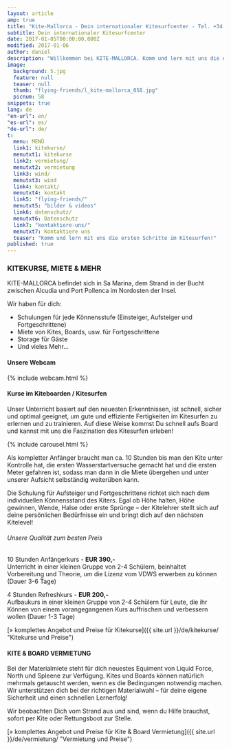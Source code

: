 ```yaml
---
layout: article
amp: true
title: "Kite-Mallorca - Dein internationaler Kitesurfcenter - Tel. +34-696-264729"
subtitle: Dein internationaler Kitesurfcenter
date: 2017-01-05T00:00:00.000Z
modified: 2017-01-06
author: daniel
description: "Willkommen bei KITE-MALLORCA. Komm und lern mit uns die ersten Schritte im Kitesurfen! Ob Kitesurfkurse oder Vermietung von Material, wir sind der richtige Ansprechpartner für dich."
image:
  background: 5.jpg
  feature: null
  teaser: null
  thumb: "flying-friends/l_kite-mallorca_058.jpg"
  picnum: 58
snippets: true
lang: de
"en-url": en/
"es-url": es/
"de-url": de/
t:
  menu: MENÜ
  link1: kitekurse/
  menutxt1: kitekurse
  link2: vermietung/
  menutxt2: vermietung
  link3: wind/
  menutxt3: wind
  link4: kontakt/
  menutxt4: kontakt
  link5: "flying-friends/"
  menutxt5: "bilder & videos"
  link6: datenschutz/
  menutxt6: Datenschutz
  link7: "kontaktiere-uns/"
  menutxt7: Kontaktiere uns
  teaser: "Komm und lern mit uns die ersten Schritte im Kitesurfen!"
published: true
---
```



### KITEKURSE, MIETE & MEHR

KITE-MALLORCA befindet sich in Sa Marina, dem Strand in der Bucht zwischen Alcudia und Port Pollenca im Nordosten der Insel.  

Wir haben für dich:  
- Schulungen für jede Könnensstufe (Einsteiger, Aufsteiger und Fortgeschrittene)  
- Miete von Kites, Boards, usw. für Fortgeschrittene  
- Storage für Gäste  
- Und vieles Mehr...

#### Unsere Webcam
{% include webcam.html %} 

#### Kurse im Kiteboarden / Kitesurfen
Unser Unterricht basiert auf den neuesten Erkenntnissen, ist schnell, sicher und optimal geeignet, um gute und effiziente Fertigkeiten im Kitesurfen zu erlernen und zu trainieren. Auf diese Weise kommst Du schnell aufs Board und kannst mit uns die Faszination des Kitesurfen erleben!  

{% include carousel.html %}  

Als kompletter Anfänger braucht man ca. 10 Stunden bis man den Kite unter Kontrolle hat, die ersten Wasserstartversuche gemacht hat und die ersten Meter gefahren ist, sodass man dann in die Miete übergehen und unter unserer Aufsicht selbständig weiterüben kann.  

Die Schulung für Aufsteiger und Fortgeschrittene richtet sich nach dem individuellen Könnensstand des Kiters. Egal ob Höhe halten, Höhe gewinnen, Wende, Halse oder erste Sprünge – der Kitelehrer stellt sich auf deine persönlichen Bedürfnisse ein und bringt dich auf den nächsten Kitelevel!  

###### Unsere Qualität zum besten Preis  

10 Stunden Anfängerkurs - **EUR 390,-**  
Unterricht in einer kleinen Gruppe von 2-4 Schülern, beinhaltet Vorbereitung und Theorie, um die Lizenz vom VDWS erwerben zu können (Dauer 3-6 Tage)  

4 Stunden Refreshkurs - **EUR 200,-**  
Aufbaukurs in einer kleinen Gruppe von 2-4 Schülern für Leute, die ihr Können von einem vorangegangenen Kurs auffrischen und verbessern wollen (Dauer 1-3 Tage)  

[» komplettes Angebot und Preise für Kitekurse]({{ site.url }}/de/kitekurse/ "Kitekurse und Preise")  


#### KITE & BOARD VERMIETUNG  

Bei der Materialmiete steht für dich neuestes Equiment von Liquid Force, North und Spleene zur Verfügung. Kites und Boards können natürlich mehrmals getauscht werden, wenn es die Bedingungen notwendig machen. Wir unterstützen dich bei der richtigen Materialwahl – für deine eigene Sicherheit und einen schnellen Lernerfolg!  

Wir beobachten Dich vom Strand aus und sind, wenn du Hilfe brauchst, sofort per Kite oder Rettungsboot zur Stelle.  

[» komplettes Angebot und Preise für Kite & Board Vermietung]({{ site.url }}/de/vermietung/ "Vermietung und Preise")  
